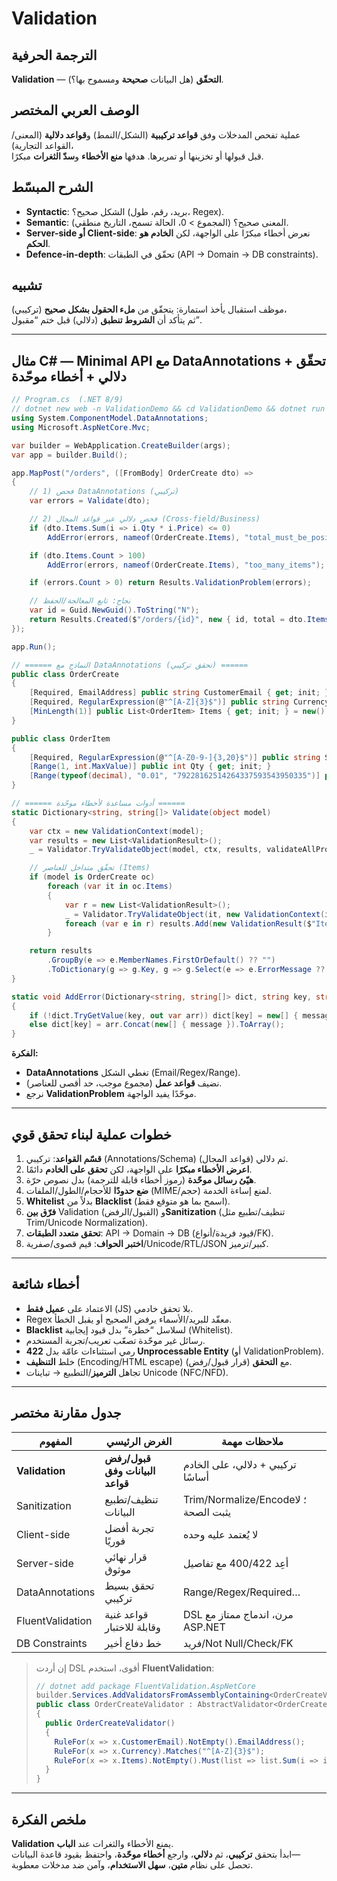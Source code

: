 # **Validation**

## الترجمة الحرفية  
**Validation** — **التحقّق** (هل البيانات **صحيحة** ومسموح بها؟).

## الوصف العربي المختصر  
عملية تفحص المدخلات وفق **قواعد تركيبية** (الشكل/النمط) و**قواعد دلالية** (المعنى/القواعد التجارية)،  
قبل قبولها أو تخزينها أو تمريرها. هدفها **منع الأخطاء** و**سدّ الثغرات** مبكرًا.

## الشرح المبسّط  
- **Syntactic**: الشكل صحيح؟ (بريد، رقم، طول، Regex).  
- **Semantic**: المعنى صحيح؟ (المجموع > 0، الحالة تسمح، التاريخ منطقي).  
- **Server-side أو Client-side**: نعرض أخطاء مبكرًا على الواجهة، لكن **الخادم هو الحكم**.  
- **Defence-in-depth**: تحقّق في الطبقات (API → Domain → DB constraints).

## تشبيه  
موظف استقبال يأخذ استمارة: يتحقّق من **ملء الحقول بشكل صحيح** (تركيبي)،  
ثم يتأكد أن **الشروط تنطبق** (دلالي) قبل ختم “مقبول”.

---

## مثال C# — Minimal API مع **DataAnnotations** + تحقّق دلالي + أخطاء موحّدة

```csharp
// Program.cs  (.NET 8/9)
// dotnet new web -n ValidationDemo && cd ValidationDemo && dotnet run
using System.ComponentModel.DataAnnotations;
using Microsoft.AspNetCore.Mvc;

var builder = WebApplication.CreateBuilder(args);
var app = builder.Build();

app.MapPost("/orders", ([FromBody] OrderCreate dto) =>
{
    // 1) فحص DataAnnotations (تركيبي)
    var errors = Validate(dto);

    // 2) فحص دلالي عبر قواعد المجال (Cross-field/Business)
    if (dto.Items.Sum(i => i.Qty * i.Price) <= 0)
        AddError(errors, nameof(OrderCreate.Items), "total_must_be_positive");

    if (dto.Items.Count > 100)
        AddError(errors, nameof(OrderCreate.Items), "too_many_items");

    if (errors.Count > 0) return Results.ValidationProblem(errors);

    // نجاح: تابع المعالجة/الحفظ
    var id = Guid.NewGuid().ToString("N");
    return Results.Created($"/orders/{id}", new { id, total = dto.Items.Sum(i => i.Qty * i.Price) });
});

app.Run();

// ====== النماذج مع DataAnnotations (تحقق تركيبي) ======
public class OrderCreate
{
    [Required, EmailAddress] public string CustomerEmail { get; init; } = "";
    [Required, RegularExpression(@"^[A-Z]{3}$")] public string Currency { get; init; } = "USD"; // ISO-4217
    [MinLength(1)] public List<OrderItem> Items { get; init; } = new();
}

public class OrderItem
{
    [Required, RegularExpression(@"^[A-Z0-9-]{3,20}$")] public string Sku { get; init; } = "";
    [Range(1, int.MaxValue)] public int Qty { get; init; }
    [Range(typeof(decimal), "0.01", "79228162514264337593543950335")] public decimal Price { get; init; }
}

// ====== أدوات مساعدة لأخطاء موحّدة ======
static Dictionary<string, string[]> Validate(object model)
{
    var ctx = new ValidationContext(model);
    var results = new List<ValidationResult>();
    _ = Validator.TryValidateObject(model, ctx, results, validateAllProperties: true);

    // تحقّق متداخل للعناصر (Items)
    if (model is OrderCreate oc)
        foreach (var it in oc.Items)
        {
            var r = new List<ValidationResult>();
            _ = Validator.TryValidateObject(it, new ValidationContext(it), r, true);
            foreach (var e in r) results.Add(new ValidationResult($"Items: {e.ErrorMessage}", e.MemberNames.Select(m => $"Items.{m}")));
        }

    return results
        .GroupBy(e => e.MemberNames.FirstOrDefault() ?? "")
        .ToDictionary(g => g.Key, g => g.Select(e => e.ErrorMessage ?? "invalid").ToArray());
}

static void AddError(Dictionary<string, string[]> dict, string key, string message)
{
    if (!dict.TryGetValue(key, out var arr)) dict[key] = new[] { message };
    else dict[key] = arr.Concat(new[] { message }).ToArray();
}
```

**الفكرة:**  
- **DataAnnotations** تغطي الشكل (Email/Regex/Range).  
- نضيف **قواعد عمل** (مجموع موجب، حد أقصى للعناصر).  
- نرجع **ValidationProblem** موحّدًا يفيد الواجهة.

---

## خطوات عملية لبناء تحقق قوي
1. **قسّم القواعد**: تركيبي (Annotations/Schema) ثم دلالي (قواعد المجال).  
2. **اعرض الأخطاء مبكرًا** على الواجهة، لكن **تحقق على الخادم** دائمًا.  
3. **هيّئ رسائل موحّدة** (رموز أخطاء قابلة للترجمة) بدل نصوص حرّة.  
4. **ضع حدودًا** للأحجام/الطول/الملفات (MIME/حجم) لمنع إساءة الخدمة.  
5. **Whitelist** بدلاً من **Blacklist** (اسمح بما هو متوقع فقط).  
6. **فرّق بين** Validation (القبول/الرفض) و**Sanitization** (تنظيف/تطبيع مثل Trim/Unicode Normalization).  
7. **تحقق متعدد الطبقات**: API → Domain → DB (قيود فريدة/أنواع/FK).  
8. **اختبر الحواف**: قيم قصوى/صفرية/Unicode/RTL/JSON كبير/ترميز.

---

## أخطاء شائعة
- الاعتماد على **عميل فقط** (JS) بلا تحقق خادمي.  
- Regex معقّد للبريد/الأسماء يرفض الصحيح أو يقبل الخطأ.  
- **Blacklist** لسلاسل “خطرة” بدل قيود إيجابية (Whitelist).  
- رسائل غير موحّدة تصعّب تعريب/تجربة المستخدم.  
- رمي استثناءات عامّة بدل **422 Unprocessable Entity** (أو ValidationProblem).  
- خلط **التنظيف** (Encoding/HTML escape) مع **التحقق** (قرار قبول/رفض).  
- تجاهل **الترميز**/التطبيع → تباينات Unicode (NFC/NFD).

---

## جدول مقارنة مختصر

| المفهوم | الغرض الرئيسي | ملاحظات مهمة |
|---|---|---|
| **Validation** | **قبول/رفض البيانات وفق قواعد** | تركيبي + دلالي، على الخادم أساسًا |
| Sanitization | تنظيف/تطبيع البيانات | Trim/Normalize/Encode؛ لا يثبت الصحة |
| Client-side | تجربة أفضل فوريًا | لا يُعتمد عليه وحده |
| Server-side | قرار نهائي موثوق | أعِد 400/422 مع تفاصيل |
| DataAnnotations | تحقق بسيط تركيبي | Range/Regex/Required… |
| FluentValidation | قواعد غنية وقابلة للاختبار | DSL مرن، اندماج ممتاز مع ASP.NET |
| DB Constraints | خط دفاع أخير | فريد/Not Null/Check/FK |

> إن أردت DSL أقوى، استخدم **FluentValidation**:
> ```csharp
> // dotnet add package FluentValidation.AspNetCore
> builder.Services.AddValidatorsFromAssemblyContaining<OrderCreateValidator>();
> public class OrderCreateValidator : AbstractValidator<OrderCreate>
> {
>   public OrderCreateValidator()
>   {
>     RuleFor(x => x.CustomerEmail).NotEmpty().EmailAddress();
>     RuleFor(x => x.Currency).Matches("^[A-Z]{3}$");
>     RuleFor(x => x.Items).NotEmpty().Must(list => list.Sum(i => i.Qty * i.Price) > 0);
>   }
> }
> ```

---

## ملخص الفكرة  
**Validation** يمنع الأخطاء والثغرات عند **الباب**.  
ابدأ بتحقق **تركيبي**، ثم **دلالي**، وارجع **أخطاء موحّدة**، واحتفظ بقيود قاعدة البيانات—  
تحصل على نظام **متين**، **سهل الاستخدام**، وآمن ضد مدخلات معطوبة.

